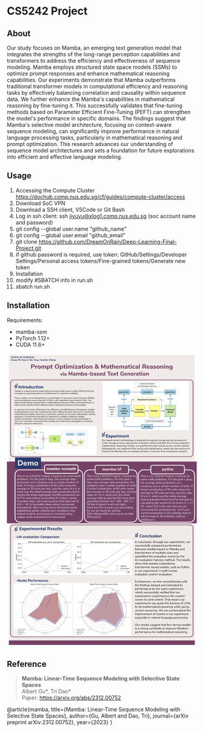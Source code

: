 # CS5242 Project


## About

Our study focuses on Mamba, an emerging text generation model that integrates the strengths of the long-range perception capabilities and transformers to address the efficiency and effectiveness of sequence modeling. Mamba employs structured state space models (SSMs) to optimize prompt responses and enhance mathematical reasoning capabilities. Our experiments demonstrate that Mamba outperforms traditional transformer models in computational efficiency and reasoning tasks by effectively balancing correlation and causality within sequence data. We further enhance the Mamba's capabilities in mathematical reasoning by fine-tuning it. This successfully validates that fine-tuning methods based on Parameter Efficient Fine-Tuning (PEFT) can strengthen the model's performance in specific domains. The findings suggest that Mamba's selective model architecture, focusing on context-aware sequence modeling, can significantly improve performance in natural language processing tasks, particularly in mathematical reasoning and prompt optimization. This research advances our understanding of sequence model architectures and sets a foundation for future explorations into efficient and effective language modeling.


## Usage
1. Accessing the Compute Cluster
https://dochub.comp.nus.edu.sg/cf/guides/compute-cluster/access
2. Download SoC VPN
3. Download a SSH client, VSCode or Git Bash
4. Log in ssh client: ssh jiyuyu@xlog1.comp.nus.edu.sg (soc account name and password)
5. git config --global user.name "github_name"
6. git config --global user.email "github_email"
7. git clone https://github.com/DreamOnRain/Deep-Learning-Final-Project.git
8. if github password is required, use token:
GitHub/Settings/Developer Settings/Personal access tokens/Fine-grained tokens/Generate new token
9. Installation
10. modify #SBATCH info in run.sh
11. sbatch run.sh


## Installation

Requirements:
- mamba-ssm
- PyTorch 1.12+
- CUDA 11.6+

![optional alt text](assets/poster.jpg)
## Reference

> **Mamba: Linear-Time Sequence Modeling with Selective State Spaces**\
> Albert Gu*, Tri Dao*\
> Paper: https://arxiv.org/abs/2312.00752


@article{mamba,
  title={Mamba: Linear-Time Sequence Modeling with Selective State Spaces},
  author={Gu, Albert and Dao, Tri},
  journal={arXiv preprint arXiv:2312.00752},
  year={2023}
}

